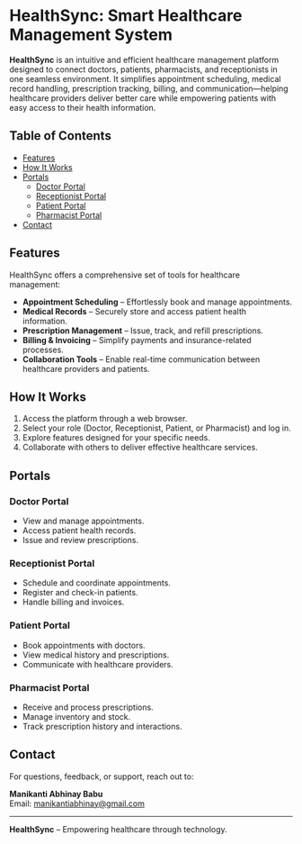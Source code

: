 # HealthSync: Smart Healthcare Management System

**HealthSync** is an intuitive and efficient healthcare management platform designed to connect doctors, patients, pharmacists, and receptionists in one seamless environment. It simplifies appointment scheduling, medical record handling, prescription tracking, billing, and communication—helping healthcare providers deliver better care while empowering patients with easy access to their health information.

## Table of Contents

- [Features](#features)
- [How It Works](#how-it-works)
- [Portals](#portals)
  - [Doctor Portal](#doctor-portal)
  - [Receptionist Portal](#receptionist-portal)
  - [Patient Portal](#patient-portal)
  - [Pharmacist Portal](#pharmacist-portal)
- [Contact](#contact)

## Features

HealthSync offers a comprehensive set of tools for healthcare management:

- **Appointment Scheduling** – Effortlessly book and manage appointments.
- **Medical Records** – Securely store and access patient health information.
- **Prescription Management** – Issue, track, and refill prescriptions.
- **Billing & Invoicing** – Simplify payments and insurance-related processes.
- **Collaboration Tools** – Enable real-time communication between healthcare providers and patients.

## How It Works

1. Access the platform through a web browser.
2. Select your role (Doctor, Receptionist, Patient, or Pharmacist) and log in.
3. Explore features designed for your specific needs.
4. Collaborate with others to deliver effective healthcare services.

## Portals

### Doctor Portal
- View and manage appointments.
- Access patient health records.
- Issue and review prescriptions.

### Receptionist Portal
- Schedule and coordinate appointments.
- Register and check-in patients.
- Handle billing and invoices.

### Patient Portal
- Book appointments with doctors.
- View medical history and prescriptions.
- Communicate with healthcare providers.

### Pharmacist Portal
- Receive and process prescriptions.
- Manage inventory and stock.
- Track prescription history and interactions.

## Contact

For questions, feedback, or support, reach out to:

**Manikanti Abhinay Babu**  
Email: [manikantiabhinay@gmail.com](mailto:manikantiabhinay@gmail.com)

---

**HealthSync** – Empowering healthcare through technology.
